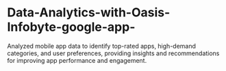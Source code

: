 # Data-Analytics-with-Oasis-Infobyte-google-app-
Analyzed mobile app data to identify top-rated apps, high-demand categories, and user preferences, providing insights and recommendations for improving app performance and engagement.
